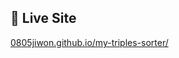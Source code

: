 ## 🔗 Live Site

[0805jiwon.github.io/my-triples-sorter/](https://0805jiwon.github.io/my-triples-sorter/)
